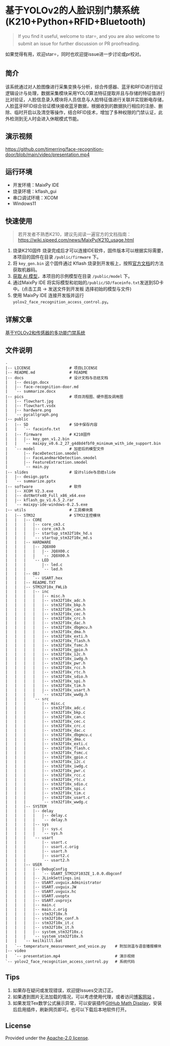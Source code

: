 # 基于YOLOv2的人脸识别门禁系统(K210+Python+RFID+Bluetooth)
>  If you find it useful, welcome to star⭐, and you are also welcome to submit an issue for further discussion or PR proofreading.

如果觉得有用，欢迎star⭐，同时也欢迎提issue进一步讨论或pr校对。

## 简介

该系统通过对人脸图像进行采集变换与分析，综合传感器、蓝牙和RFID进行验证逻辑设计与处理，数据采集模块采用YOLO算法特征提取并且与存储的特征值进行比对验证，人脸信息录入模块将人员信息与人脸特征值进行关联并实现断电存储，人脸蓝牙RFID综合验证模块接收蓝牙数据，根据收到的数据执行相应的注册、删除、临时开启以及清空等操作，结合RFID技术，增加了多种权限的门禁认证，此外检测到无人时会进入休眠模式节能。

## 演示视频

https://github.com/timerring/face-recognition-door/blob/main/video/presentation.mp4

## 运行环境

- 开发环境：MaixPy IDE
- 烧录环境：kflash_gui
- 串口调试环境：XCOM
- Windows11

## 快速使用

>  若开发者不熟悉K210，建议先阅读一遍官方的文档指南：https://wiki.sipeed.com/news/MaixPy/K210_usage.html

1. 烧录K210固件 烧录完成后才可以连接IDE软件，固件版本可以根据实际需要，本项目的固件在目录 `/public/firmware` 下。
2. 将 `key_gen.bin` 这个固件通过 Kflash 烧录到开发板上，按照[官方文档](https://wiki.sipeed.com/news/MaixPy/K210_usage.html#%E5%A6%82%E4%BD%95%E8%8E%B7%E5%8F%96%E5%BC%80%E5%8F%91%E6%9D%BF%EF%BC%88%E6%9C%BA%E5%99%A8%E7%A0%81%EF%BC%89)的方法获取机器码。
3. [获取 AI 模型](https://maixhub.com/model/zoo/60)，本项目的示例模型在目录 `/public/model` 下。
4. 通过MaixPy IDE 将实际模型和初始的`/public/SD/faceinfo.txt`发送到SD卡中。(点击工具 -> 发送文件到开发板 选择初始的模型与文件)
5. 使用 MaixPy IDE 连接开发版并运行 `yolov2_face_recognition_access_control.py`。

## 详解文章

[基于YOLOv2和传感器的多功能门禁系统](https://github.com/timerring/face-recognition-door/blob/main/docs/face-recognition-door.md)

## 文件说明

```
.
|-- LICENSE					# 项目LICENSE
|-- README.md				# README
|-- docs					# 设计文档与总结文档
|   |-- design.docx
|   |-- face-recognition-door.md
|   `-- summarize.docx
|-- pics					# 项目流程图、硬件图及调用图
|   |-- flowchart.jpg
|   |-- flowchart.vsdx
|   |-- hardware.png
|   `-- pycallgraph.png
|-- public
|   |-- SD					# SD卡保存内容
|   |   `-- faceinfo.txt
|   |-- firmware			# K210固件
|   |   |-- key_gen_v1.2.bin
|   |   `-- maixpy_v0.6.2_27_g4d8d4fbf0_minimum_with_ide_support.bin
|   `-- model				# 加密后的模型文件
|       |-- FaceDetection.smodel
|       |-- FaceLandmarkDetection.smodel
|       |-- FeatureExtraction.smodel
|       `-- main.py
|-- slides					# 设计slide与总结slide
|   |-- design.pptx
|   `-- summarize.pptx
|-- software				# 软件
|   |-- XCOM V2.3.exe
|   |-- dotNetFx40_Full_x86_x64.exe
|   |-- kflash_gu_v1.6.5_2.rar
|   `-- maixpy-ide-windows-0.2.5.exe
|-- utils					# 工具模块类
|   |-- STM32				# STM32主控模块
|   |   |-- CORE
|   |   |   |-- core_cm3.c
|   |   |   |-- core_cm3.h
|   |   |   |-- startup_stm32f10x_hd.s
|   |   |   `-- startup_stm32f10x_md.s
|   |   |-- HARDWARE
|   |   |   |-- JQ8X00
|   |   |   |   |-- JQ8X00.c
|   |   |   |   `-- JQ8X00.h
|   |   |   `-- LED
|   |   |       |-- led.c
|   |   |       `-- led.h
|   |   |-- OBJ
|   |   |   `-- USART.hex
|   |   |-- README.TXT
|   |   |-- STM32F10x_FWLib
|   |   |   |-- inc
|   |   |   |   |-- misc.h
|   |   |   |   |-- stm32f10x_adc.h
|   |   |   |   |-- stm32f10x_bkp.h
|   |   |   |   |-- stm32f10x_can.h
|   |   |   |   |-- stm32f10x_cec.h
|   |   |   |   |-- stm32f10x_crc.h
|   |   |   |   |-- stm32f10x_dac.h
|   |   |   |   |-- stm32f10x_dbgmcu.h
|   |   |   |   |-- stm32f10x_dma.h
|   |   |   |   |-- stm32f10x_exti.h
|   |   |   |   |-- stm32f10x_flash.h
|   |   |   |   |-- stm32f10x_fsmc.h
|   |   |   |   |-- stm32f10x_gpio.h
|   |   |   |   |-- stm32f10x_i2c.h
|   |   |   |   |-- stm32f10x_iwdg.h
|   |   |   |   |-- stm32f10x_pwr.h
|   |   |   |   |-- stm32f10x_rcc.h
|   |   |   |   |-- stm32f10x_rtc.h
|   |   |   |   |-- stm32f10x_sdio.h
|   |   |   |   |-- stm32f10x_spi.h
|   |   |   |   |-- stm32f10x_tim.h
|   |   |   |   |-- stm32f10x_usart.h
|   |   |   |   `-- stm32f10x_wwdg.h
|   |   |   `-- src
|   |   |       |-- misc.c
|   |   |       |-- stm32f10x_adc.c
|   |   |       |-- stm32f10x_bkp.c
|   |   |       |-- stm32f10x_can.c
|   |   |       |-- stm32f10x_cec.c
|   |   |       |-- stm32f10x_crc.c
|   |   |       |-- stm32f10x_dac.c
|   |   |       |-- stm32f10x_dbgmcu.c
|   |   |       |-- stm32f10x_dma.c
|   |   |       |-- stm32f10x_exti.c
|   |   |       |-- stm32f10x_flash.c
|   |   |       |-- stm32f10x_fsmc.c
|   |   |       |-- stm32f10x_gpio.c
|   |   |       |-- stm32f10x_i2c.c
|   |   |       |-- stm32f10x_iwdg.c
|   |   |       |-- stm32f10x_pwr.c
|   |   |       |-- stm32f10x_rcc.c
|   |   |       |-- stm32f10x_rtc.c
|   |   |       |-- stm32f10x_sdio.c
|   |   |       |-- stm32f10x_spi.c
|   |   |       |-- stm32f10x_tim.c
|   |   |       |-- stm32f10x_usart.c
|   |   |       `-- stm32f10x_wwdg.c
|   |   |-- SYSTEM
|   |   |   |-- delay
|   |   |   |   |-- delay.c
|   |   |   |   `-- delay.h
|   |   |   |-- sys
|   |   |   |   |-- sys.c
|   |   |   |   `-- sys.h
|   |   |   `-- usart
|   |   |       |-- usart.c
|   |   |       |-- usart.c.orig
|   |   |       |-- usart.h
|   |   |       |-- usart2.c
|   |   |       `-- usart2.h
|   |   |-- USER
|   |   |   |-- DebugConfig
|   |   |   |   `-- USART_STM32F103ZE_1.0.0.dbgconf
|   |   |   |-- JLinkSettings.ini
|   |   |   |-- USART.uvguix.Administrator
|   |   |   |-- USART.uvguix.JW
|   |   |   |-- USART.uvguix.hc
|   |   |   |-- USART.uvoptx
|   |   |   |-- USART.uvprojx
|   |   |   |-- main.c
|   |   |   |-- main.c.orig
|   |   |   |-- stm32f10x.h
|   |   |   |-- stm32f10x_conf.h
|   |   |   |-- stm32f10x_it.c
|   |   |   |-- stm32f10x_it.h
|   |   |   |-- system_stm32f10x.c
|   |   |   `-- system_stm32f10x.h
|   |   `-- keilkilll.bat
|   `-- temperature_measurement_and_voice.py	# 附加测温与语音播报模块
|-- video
|   `-- presentation.mp4						# 演示视频
`-- yolov2_face_recognition_access_control.py	# 系统代码
```

## Tips

1. 如果存在疑问或发现错误，欢迎提Issues交流订正。
2. 如果遇到图片无法加载的情况，可以考虑使用代理，或者访问[博客网站](https://blog.csdn.net/m0_52316372) 。
3. 如果发现Tex数学公式展示异常，可以安装插件[GitHub Math Display](https://chrome.google.com/webstore/detail/github-math-display/cgolaobglebjonjiblcjagnpmdmlgmda?hl=zh-CN)，安装后启用插件，刷新网页即可。也可以下载后本地软件打开。

## License

Provided under the [Apache-2.0 license](https://github.com/timerring/mmpretrain/blob/main/LICENSE).
